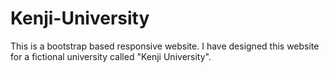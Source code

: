 # Kenji-University

This is a bootstrap based responsive website. 
I have designed this website for a fictional university called "Kenji University".


